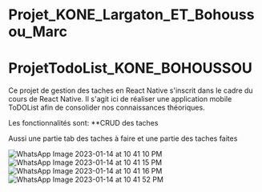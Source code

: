 # Projet_KONE_Largaton_ET_Bohoussou_Marc


# ProjetTodoList_KONE_BOHOUSSOU

Ce projet de gestion des taches en React Native s'inscrit dans le cadre du cours de React Native. Il s'agit ici de réaliser une application mobile ToDOList afin de consolider nos connaissances théoriques.

Les fonctionnalités sont:
**CRUD des taches

Aussi une partie tab des taches à faire et une partie des taches faites


![WhatsApp Image 2023-01-14 at 10 41 10 PM](https://user-images.githubusercontent.com/105814979/212500412-dd56634d-322b-4be8-b75a-5b8823001161.jpeg)
![WhatsApp Image 2023-01-14 at 10 41 15 PM](https://user-images.githubusercontent.com/105814979/212500416-30c56d6c-7dd1-4993-a6c9-d19b40d25f5c.jpeg)
![WhatsApp Image 2023-01-14 at 10 41 16 PM](https://user-images.githubusercontent.com/105814979/212500418-69852653-f7db-4694-87a2-c42bec2497ea.jpeg)
![WhatsApp Image 2023-01-14 at 10 41 52 PM](https://user-images.githubusercontent.com/105814979/212500425-b03c6002-8947-4d68-a73b-f9728ef477c5.jpeg)
